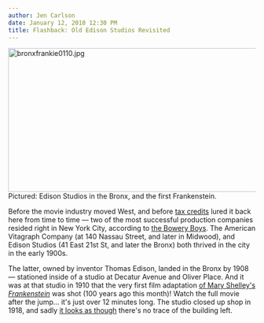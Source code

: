 ```yaml
---
author: Jen Carlson
date: January 12, 2010 12:30 PM
title: Flashback: Old Edison Studios Revisited
---
```


<p><span class="mt-enclosure mt-enclosure-image" style="display: inline;"> <img alt="bronxfrankie0110.jpg" src="https://web.archive.org/web/20130301052122im_/http://gothamist.com/attachments/arts_jen/bronxfrankie0110.jpg" width="640" height="292" class="image-none"> </span><br>
<span class="photo_caption">Pictured: Edison Studios in the Bronx, and the first Frankenstein.</span></p>

<p>Before the movie industry moved West, and before <a href="https://web.archive.org/web/20130301052122/http://gothamist.com/tags/taxcredits">tax credits</a> lured it back here from time to time &#x2014; two of the most successful production companies resided right in New York City, according to <a href="https://web.archive.org/web/20130301052122/http://theboweryboys.blogspot.com/2010/01/100-years-ago-frankenstein-stalks-bronx.html">the Bowery Boys</a>. The American Vitagraph Company (at 140 Nassau Street, and later in Midwood), and Edison Studios (41 East 21st St, and later the Bronx) both thrived in the city in the early 1900s. </p>

<p>The latter, owned by inventor Thomas Edison, landed in the Bronx by 1908 &#x2014; stationed inside of a studio at Decatur Avenue and Oliver Place. And it was at that studio in 1910 that the very first film adaptation <a href="https://web.archive.org/web/20130301052122/http://www.filmbuffonline.com/Features/EdisonsFrankenstein1.htm">of Mary Shelley&apos;s <em>Frankenstein</em></a> was shot (100 years ago this month)! Watch the full movie after the jump... it&apos;s just over 12 minutes long. The studio closed up shop in 1918, and sadly <a href="https://web.archive.org/web/20130301052122/http://maps.google.com/maps?hl=en&amp;source=hp&amp;q=Decatur+Avenue+and+Oliver+Place+bronx,+ny&amp;ie=UTF8&amp;hq=&amp;hnear=Decatur+Ave+%26+Oliver+Pl,+Bronx,+New+York+10458&amp;gl=us&amp;ei=toBLS96hLJS6lAfcr-SMDQ&amp;ved=0CAsQ8gEwAA&amp;ll=40.867696,-73.885074&amp;spn=0.004089,0.008551&amp;t=h&amp;z=17&amp;layer=c&amp;cbll=40.867065,-73.885774&amp;panoid=p8sS09TY5DZfijiJinUGAw&amp;cbp=12,82.15,,0,1.03">it looks as though</a> there&apos;s no trace of the building left.</p>